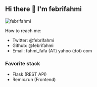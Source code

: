 ## Hi there 👋 I'm febrifahmi
<img src="https://komarev.com/ghpvc/?username=febrifahmi" alt="febrifahmi">

How to reach me:
- Twitter: @febrifahmi
- Github: @febrifahmi
- Email: fahmi_fafa (AT) yahoo (dot) com

### Favorite stack

- Flask (REST API)
- Remix.run (Frontend)
